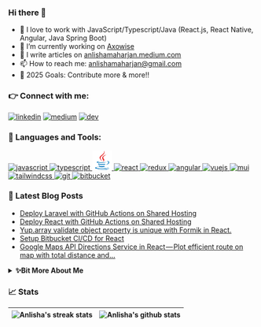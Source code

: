 ### Hi there 👋

- 📂 I love to work with JavaScript/Typescript/Java (React.js, React Native, Angular, Java Spring Boot) 
- 🔭 I’m currently working on [Axowise](https://github.com/BackofenLab/AxoWise) <!-- - 👨‍💻 Read more about my projects at [anlisha.com.np](https://anlisha.com.np/#project) - 📄 Know about my experiences [anlisha.com.np](https://anlisha.com.np/#job)  - 📝 I write articles on [anlisha.com.np/blog](https://anlisha.com.np/blog) -->
- 📝 I write articles on [anlishamaharjan.medium.com](https://anlishamaharjan.medium.com/)
- 📫 How to reach me: [anlishamaharjan@gmail.com](mailto:anlishamaharjan@gmail.com)
- 🥅 2025 Goals: Contribute more & more!!

### 👉 Connect with me:

<!-- <a href="https://anlisha.com.np" target="_blank" rel="noreferrer"><img align="center" src="https://anlisha.com.np/assets/image/logo.svg" alt="anlisha" height="40" width="40" /></a> -->
<a href="https://linkedin.com/in/anlisha-maharjan" target="_blank" rel="noreferrer"><img align="center" src="https://cdn.jsdelivr.net/gh/devicons/devicon/icons/linkedin/linkedin-original.svg" alt="linkedin" height="40" width="40" /></a>
<a href="https://anlishamaharjan.medium.com" target="_blank" rel="noreferrer"><img align="center" src="https://www.vectorlogo.zone/logos/medium/medium-tile.svg" alt="medium" height="60" width="50" /></a>
<a href="https://dev.to/anlishamaharjan" target="_blank" rel="noreferrer"><img align="center" src="https://www.vectorlogo.zone/logos/devto/devto-icon.svg" alt="dev" height="50" width="50" /></a>

### 🚀 Languages and Tools:

<p align="left"> 
<a href="https://developer.mozilla.org/en-US/docs/Web/JavaScript" target="_blank" rel="noreferrer"> <img src="https://cdn.jsdelivr.net/gh/devicons/devicon/icons/javascript/javascript-original.svg" alt="javascript" width="40" height="40"/> </a> 
<a href="https://www.typescriptlang.org/" target="_blank" rel="noreferrer"> <img src="https://cdn.jsdelivr.net/gh/devicons/devicon/icons/typescript/typescript-original.svg" alt="typescript" width="40" height="40"/> </a> 
<a href="https://www.java.com" target="_blank" rel="noreferrer"> <img src="https://raw.githubusercontent.com/devicons/devicon/master/icons/java/java-original.svg" alt="java" width="40" height="40"/> </a> 
<a href="https://reactjs.org/" target="_blank" rel="noreferrer"> <img src="https://cdn.jsdelivr.net/gh/devicons/devicon/icons/react/react-original.svg" alt="react" width="40" height="40"/> </a> 
<a href="https://redux.js.org/" target="_blank" rel="noreferrer"> <img src="https://cdn.jsdelivr.net/gh/devicons/devicon/icons/redux/redux-original.svg" alt="redux" width="40" height="40"/> </a> 
<a href="https://angular.io" target="_blank" rel="noreferrer"> <img src="https://cdn.jsdelivr.net/gh/devicons/devicon@latest/icons/angular/angular-original.svg" alt="angular" width="40" height="40"/> </a> 
<a href="https://vuejs.org/" target="_blank" rel="noreferrer"> <img src="https://cdn.jsdelivr.net/gh/devicons/devicon@latest/icons/vuejs/vuejs-original.svg" alt="vuejs" width="40" height="40"/> </a> 
<a href="https://mui.com/" target="_blank" rel="noreferrer"> <img src="https://cdn.jsdelivr.net/gh/devicons/devicon/icons/materialui/materialui-original.svg" alt="mui" width="40" height="40"/> </a> 
<a href="https://tailwindcss.com/" target="_blank" rel="noreferrer"> <img src="https://cdn.jsdelivr.net/gh/devicons/devicon@latest/icons/tailwindcss/tailwindcss-original.svg" alt="tailwindcss" width="40" height="40"/> </a> 
<a href="https://git-scm.com/doc" target="_blank" rel="noreferrer"> <img src="https://cdn.jsdelivr.net/gh/devicons/devicon/icons/git/git-original.svg" alt="git" width="40" height="40"/> </a> 
<a href="https://bitbucket.org/" target="_blank" rel="noreferrer"> <img src="https://cdn.jsdelivr.net/gh/devicons/devicon/icons/bitbucket/bitbucket-original.svg" alt="bitbucket" width="40" height="40"/> </a> 
</p>

### 📕 Latest Blog Posts

<!-- BLOG-POST-LIST:START -->
- [Deploy Laravel with GitHub Actions on Shared Hosting](https://towardsdev.com/deploy-laravel-with-github-actions-on-shared-hosting-9a984adfea29?source=rss-47753a60808d------2)
- [Deploy React with GitHub Actions on Shared Hosting](https://javascript.plainenglish.io/deploy-react-with-github-actions-on-shared-hosting-d950fcf27685?source=rss-47753a60808d------2)
- [Yup.array validate object property is unique with Formik in React.](https://anlishamaharjan.medium.com/yup-array-validate-object-property-is-unique-with-formik-in-react-162fd1aff25c?source=rss-47753a60808d------2)
- [Setup Bitbucket CI/CD for React](https://towardsdev.com/setup-bitbucket-ci-cd-for-react-bfe42e396d98?source=rss-47753a60808d------2)
- [Google Maps API Directions Service in React — Plot efficient route on map with total distance and…](https://anlishamaharjan.medium.com/google-maps-api-directions-service-in-react-plot-efficient-route-on-map-with-total-distance-and-40f84efe9fc7?source=rss-47753a60808d------2)
<!-- BLOG-POST-LIST:END -->

<details>
    <summary><b>✨Bit More About Me</b></summary><br/>
    I'm a self-taught software developer, with over 5 years of experience in building accessible and high-quality digital experiences.
    <br/><br/>
    In 2018, I graduated from St. Xavier's College with a focus on software engineering and a mindset to always stay curious. I can plan, build, launch, and maintain a web application myself—did I mention that I build mobile apps too? I have worked on a handful of cross-platform iOS and Android apps with React Native and Ionic.
    <br/><br/>
    Currently, wrestling my way through a Master's in Computer Science in Germany. Challenging? Absolutely. Fun? Surprisingly, yes! It's a wild mix of algorithms, adventure, and personal growth that I’m truly enjoying.
</details>

### 📈 Stats

| <img align="center" src="https://github-readme-streak-stats.herokuapp.com/?user=anlisha-maharjan" alt="Anlisha's streak stats" /> | <img align="center" src="https://github-readme-stats.vercel.app/api?username=anlisha-maharjan&show_icons=true&include_all_commits=true&count_private=true&theme=buefy&hide_border=true&hide=contribs,prs" alt="Anlisha's github stats" /> |
| ------------- | ------------- |


